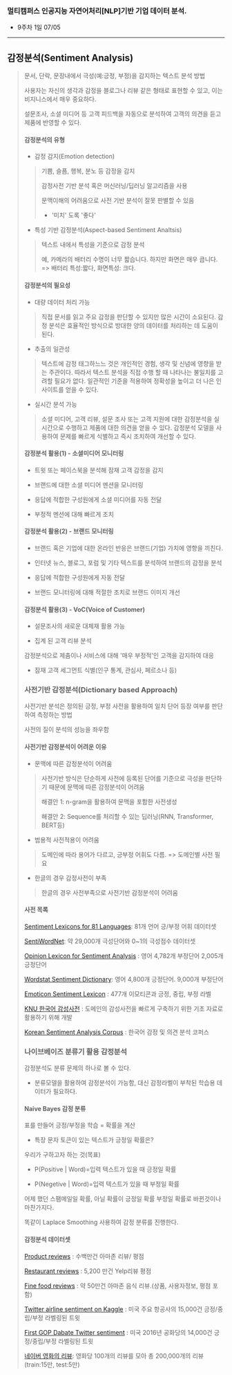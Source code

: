 ### 멀티캠퍼스 인공지능 자연어처리[NLP]기반 기업 데이터 분석.
- 9주차 1일 07/05
---
## 감정분석(Sentiment Analysis)
> 문서, 단락, 문장내에서 극성(예:긍정, 부정)을 감지하는 텍스트 분석 방법
> 
> 사용자는 자신의 생각과 감정을 블로그나 리뷰 같은 형태로 표현할 수 있고, 이는 비지니스에서 매우 중요하다.
> 
> 설문조사, 소셜 미디어 등 고객 피드백을 자동으로 분석하여 고객의 의견을 듣고 제품에 반영할 수 있다.
> 
> #### 감정분석의 유형
> - 감정 감지(Emotion detection)
>> 기쁨, 슬픔, 행복, 분노 등 감정을 감지
>> 
>> 감정사전 기반 분석 혹은 머신러닝/딥러닝 알고리즘을 사용
>> 
>> 문맥이해의 어려움으로 사전 기반 분석이 잘못 판별할 수 있음
>> - '미치' 도록 '좋다'
>> 
> - 특성 기반 감정분석(Aspect-based Sentiment Analtsis)
>> 텍스트 내에서 특성을 기준으로 감정 분석
>> 
>> 예, 카메라의 배터리 수명이 너무 짧습니다. 하지만 화면은 매우 큽니다.
>>  => 배터리 특성:짧다, 화면특성: 크다.
>
> #### 감정분석의 필요성
> - 대량 데이터 처리 가능
>> 직접 문서를 읽고 주요 감정을 판단할 수 있지만 많은 시간이 소요된다. 감정 분석은 효율적인 방식으로 방대한 양의 데이터를 처리하는 데 도움이 된다.
>> 
> - 추출의 일관성
>> 텍스트에 감정 태그하느느 것은 개인적인 경험, 생각 및 신념에 영향을 받는 주관이다. 따라서 텍스트 분석을 직접 수행 할 때 나타나는 불일치를 고려할 필요가 없다. 일관적인 기준을 적용하여 정확성을 높이고 더 나은 인사이트를 얻을 수 있다.
>> 
> - 실시간 분석 가능
>> 소셜 미디어, 고객 리뷰, 설문 조사 또는 고객 지원에 대한 감정분석을 실시간으로 수행하고 제품에 대한 의견을 얻을 수 있다. 감정분석 모델을 사용하여 문제를 빠르게 식별하고 즉시 조치하여 개선할 수 있다.
>> 
> #### 감정분석 활용(1) - 소셜미디어 모니터링
> - 트윗 또는 페이스북을 분석해 잠재 고객 감정을 감지
> 
> - 브랜드에 대한 소셜 미디어 멘션을 모니터링
> 
> - 응답에 적합한 구성원에게 소셜 미디어를 자동 전달
> 
> - 부정적 멘션에 대해 빠르게 조치
>
> #### 감정분석 활용(2) - 브랜드 모니터링
> - 브랜드 혹은 기업에 대한 온라인 반응은 브랜드(기업) 가치에 영향을 끼친다.
> 
> - 인터넷 뉴스, 블로그, 포럼 및 기타 텍스트를 분석하여 브랜드의 감정을 분석
> 
> - 응답에 적합한 구성원에게 자동 전달
> 
> - 브랜드 모니터링에 대해 적절한 조치로 브랜드 이미지 개선
> 
> #### 감정분석 활용(3) - VoC(Voice of Customer)
> - 설문조사의 새로운 대체재 활용 가능
> 
> - 집계 된 고객 리뷰 분석
> 
> 감정분석으로 제춤이나 서비스에 대해 '매우 부정적'인 고객을 감지하여 대응
> 
> - 잠재 고객 세그먼트 식별(인구 통계, 관심사, 페르소나 등)
> 
> ### 사전기반 감정분석(Dictionary based Approach)
> 
> 사전기반 분석은 정의된 긍정, 부정 사전을 활용하여 일치 단어 등장 여부를 판단하여 측정하는 방법
> 
> 사전의 질이 분석의 성능을 좌우함
> 
> #### 사전기반 감정분석이 어려운 이유
> - 문맥에 따른 감정분석이 어려움
>> 사전기반 방식은 단순하게 사전에 등록된 단어를 기준으로 극성을 판단하기 때문에 문맥에 따른 감정분석이 어려움
>> 
>> 해결안 1: n-gram을 활용하여 문맥을 포함한 사전생성
>> 
>> 해결안 2: Sequence를 처리할 수 있는 딥러닝(RNN, Transformer, BERT등)
>> 
> - 범용적 사전적용이 어려움
>> 도메인에 따라 용어가 다르고, 긍부정 어휘도 다름. => 도메인별 사전 필요
>>
> - 한글의 경우 감정사전이 부족
>> 한글의 경우 사전부족으로 사전기반 감정분석이 어려움
>
> #### 사전 목록
> [Sentiment Lexicons for 81 Languages](https://www.kaggle.com/rtatman/sentiment-lexicons-for-81-languages): 81개 언어 긍/부정 어휘 데이터셋
> 
> [SentiWordNet](http://sentiwordnet.isti.cnr.it/): 약 29,000개 극성단어와 0~1의 극성점수 데이터셋
> 
> [Opinion Lexicon for Sentiment Analysis](https://www.cs.uic.edu/~liub/FBS/sentiment-analysis.html#lexicon) : 영어 4,782개 부정단어 2,005개 긍정단어
> 
> [Wordstat Sentiment Dictionary](https://provalisresearch.com/products/content-analysis-software/wordstat-dictionary/sentiment-dictionaries/): 영어 4,800개 긍정단어. 9,000개 부정단어
> 
> [Emoticon Sentiment Lexicon](http://people.few.eur.nl/hogenboom/files/EmoticonSentimentLexicon.zip) : 477개 이모티콘과 긍정, 중립, 부정 라벨
> 
> [KNU 한국어 감성사전](http://dilab.kunsan.ac.kr/knusl.html) : 도메인의 감성사전을 빠르게 구축하기 위한 기초 자료로 활용하기 위해 개발
> 
> [Korean Sentiment Analysis Corpus](http://word.snu.ac.kr/kosac/data/lexicon.zip) : 한국어 감정 및 의견 분석 코퍼스
> 
> ### 나이브베이즈 분류기 활용 감정분석
>
> 감정분석도 분류 문제의 하나로 볼 수 있다.
> - 분류모델을 활용하여 감정분석이 가능함, 대신 감정라벨이 부착된 학습용 데이터가 필요하다.
>
> #### Naive Bayes 감정 분류
> 
> 표를 만들어 긍정/부정을 학습 = 확률을 계산
> - 특장 문자 토큰이 있는 텍스트가 긍정일 확률은?
> 
> 우리가 구하고자 하는 것(목표)
> - P(Positive | Word)=입력 텍스트가 있을 때 긍정일 확률
> 
> - P(Negetive | Word)=입력 텍스트가 있을 때 부정일 확률
> 
> 어제 했던 스팸메일일 확률, 아닐 확률이 긍정일 확률 부정일 확률로 바뀐것이나 마찬가지다.
> 
> 똑같이 Laplace Smoothing 사용하여 감정 분류를 진행한다.
>
> #### 감정분석 데이터셋
> [Product reviews](https://www.kaggle.com/bittlingmayer/amazonreviews) : 수백만건 아마존 리뷰/ 평점
> 
> [Restaurant reviews](https://www.kaggle.com/yelp-dataset/yelp-dataset) : 5,200 만건 Yelp리뷰 평점
> 
> [Fine food reviews](https://www.kaggle.com/snap/amazon-fine-food-reviews) : 약 50만건 아마존 음식 리뷰.(상품, 사용자정보, 평점 포함)
> 
> [Twitter airline sentiment on Kaggle](https://www.kaggle.com/crowdflower/twitter-airline-sentiment) : 미국 주요 항공사의 15,000건 긍정/중립/부정 라벨링된 트윗
> 
> [First GOP Dabate Twitter sentiment](https://www.kaggle.com/crowdflower/first-gop-debate-twitter-sentiment) : 미국 2016년 공화당의 14,000건 긍정/중립/부정 라벨링된 트윗
> 
> [네이버 영화의 리뷰](https://github.com/e9t/nsmc/): 영화당 100개의 리뷰를 모아 총 200,000개의 리뷰(train:15만, test:5만)
> 
